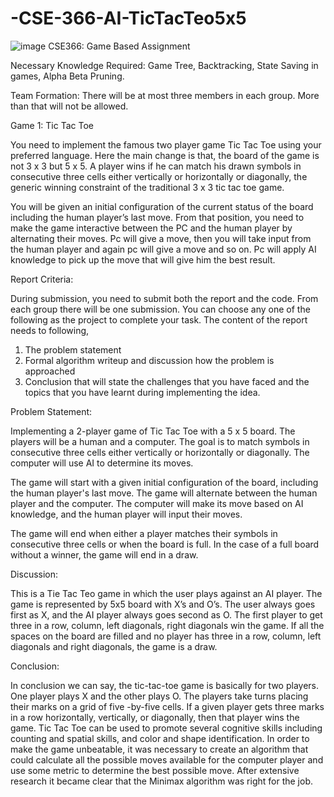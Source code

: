 # -CSE-366-AI-TicTacTeo5x5

![image](https://github.com/Farhad0111/CSE-366-AI-TicTacTeo5x5/assets/109299643/b697590f-3247-4d35-aa05-a579fad63337)
CSE366: Game Based Assignment


Necessary Knowledge Required: Game Tree, Backtracking, State Saving in games, Alpha Beta Pruning. 


Team Formation: There will be at most three members in each group. More than that will not be allowed. 


Game 1: Tic Tac Toe 


  You need to implement the famous two player game Tic Tac Toe using your preferred language. Here the main change is that, the board of the game is not 3 x 3 but 5 x 5. A player wins if he can match his drawn symbols in consecutive three cells either vertically or horizontally or diagonally, the generic winning constraint of the traditional 3 x 3 tic tac toe game. 

  You will be given an initial configuration of the current status of the board including the human player’s last move. From that position, you need to make the game interactive between the PC and the human player by alternating their moves. Pc will give a move, then you will take input from the human player and again pc will give a move and so on. Pc will apply AI knowledge to pick up the move that will give him the best result.


Report Criteria:


  During submission, you need to submit both the report and the code. From each group there will be one 
submission. You can choose any one of the following as the project to complete your task. The content of 
the report needs to following, 
  1. The problem statement 
  2. Formal algorithm writeup and discussion how the problem is approached 
  3. Conclusion that will state the challenges that you have faced and the topics that you have learnt 
  during implementing the idea. 



Problem Statement: 

  Implementing a 2-player game of Tic Tac Toe with a 5 x 5 board. The players will be a human and a computer. The goal is to match symbols in consecutive three cells either vertically or horizontally or diagonally. The computer will use AI to determine its moves.

  The game will start with a given initial configuration of the board, including the human player's last move. The game will alternate between the human player and the computer. The computer will make its move based on AI knowledge, and the human player will input their moves.

 The game will end when either a player matches their symbols in consecutive three cells or when the board is full. In the case of a full board without a winner, the game will end in a draw.

Discussion:

  This is a Tie Tac Teo game in which the user plays against an AI player. The game is represented by 5x5 board with X’s and O’s. The user always goes first as X, and the AI player always goes second as O. The first player to get three in a row, column, left diagonals, right diagonals win the game. If all the spaces on the board are filled and no player has three in a row, column, left diagonals and right diagonals, the game is a draw.

Conclusion:

  In conclusion we can say, the tic-tac-toe game is basically for two players. One player plays X and the other plays O. The players take turns placing their marks on a grid of five -by-five cells. If a given player gets three marks in a row horizontally, vertically, or diagonally, then that player wins the game. Tic Tac Toe can be used to promote several cognitive skills including counting and spatial skills, and color and shape identification. In order to make the game unbeatable, it was necessary to create an algorithm that could calculate all the possible moves available for the computer player and use some metric to determine the best possible move. After extensive research it became clear that the Minimax algorithm was right for the job.
